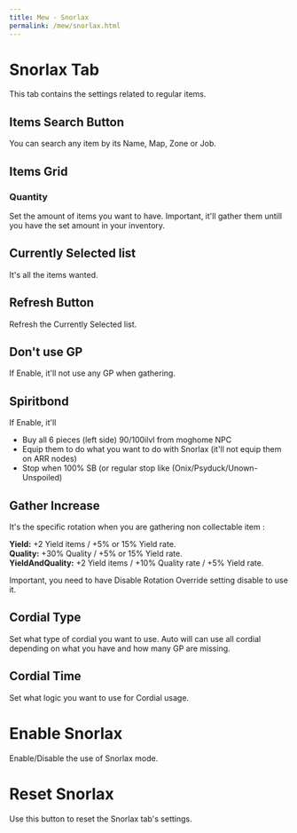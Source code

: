 ```yaml
---
title: Mew - Snorlax
permalink: /mew/snorlax.html
---
```


# Snorlax Tab
This tab contains the settings related to regular items.

## Items Search Button
You can search any item by its Name, Map, Zone or Job.
		
## Items Grid
### Quantity
Set the amount of items you want to have. Important, it'll gather them untill you have the set amount in your inventory.
	
## Currently Selected list
It's all the items wanted.
	
## Refresh Button
Refresh the Currently Selected list.
	
## Don't use GP
If Enable, it'll not use any GP when gathering.
	
## Spiritbond
If Enable, it'll
- Buy all 6 pieces (left side) 90/100ilvl from moghome NPC
- Equip them to do what you want to do with Snorlax (it'll not equip them on ARR nodes)
- Stop when 100% SB (or regular stop like (Onix/Psyduck/Unown-Unspoiled)
	
## Gather Increase
It's the specific rotation when you are gathering non collectable item :

**Yield:** +2 Yield items / +5% or 15% Yield rate.<br>
**Quality:** +30% Quality / +5% or 15% Yield rate.<br>
**YieldAndQuality:** +2 Yield items / +10% Quality rate / +5% Yield rate.<br>

Important, you need to have Disable Rotation Override setting disable to use it.
					
## Cordial Type
Set what type of cordial you want to use. Auto will can use all cordial depending on what you have and how many GP are missing.
	
## Cordial Time
Set what logic you want to use for Cordial usage.
	
# Enable Snorlax
Enable/Disable the use of Snorlax mode.
	
# Reset Snorlax
Use this button to reset the Snorlax tab's settings.
